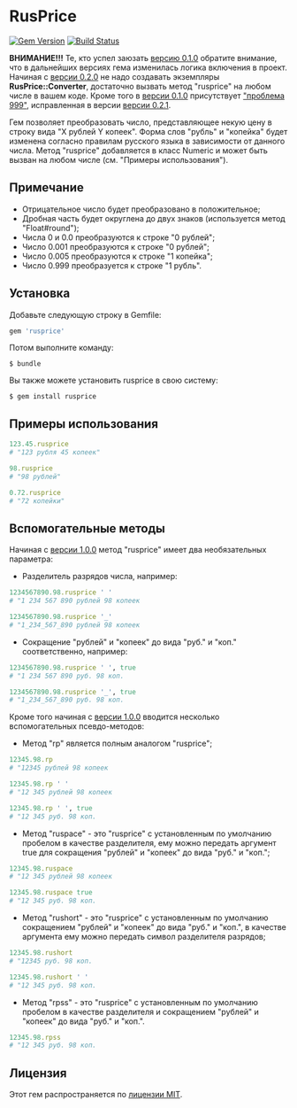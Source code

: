 # RusPrice
[![Gem Version](https://badge.fury.io/rb/rusprice.svg)](https://badge.fury.io/rb/rusprice) [![Build Status](https://travis-ci.org/klekot/rusprice.svg?branch=master)](https://travis-ci.org/klekot/rusprice)

**ВНИМАНИЕ!!!** Те, кто успел заюзать [версию 0.1.0](https://github.com/klekot/rusprice/tree/v0.1.0) обратите внимание, что в дальнейших версиях гема изменилась логика включения в проект.
Начиная с [версии 0.2.0](https://github.com/klekot/rusprice/tree/v.0.2.0) не надо создавать экземпляры **RusPrice::Converter**, достаточно вызвать метод "rusprice" на любом числе в вашем коде.
Кроме того в [версии 0.1.0](https://github.com/klekot/rusprice/tree/v0.1.0) присутствует ["проблема 999"](https://github.com/klekot/rusprice/issues/1), исправленная в версии [версии 0.2.1](https://github.com/klekot/rusprice/tree/v0.2.1).

Гем позволяет преобразовать число, представляющее некую цену в строку вида "X рублей Y копеек". Форма слов "рубль" и "копейка" будет изменена согласно правилам русского языка в зависимости от данного числа.
Метод "rusprice" добавляется в класс Numeric и может быть вызван на любом числе (см. "Примеры использования").

## Примечание
 - Отрицательное число будет преобразовано в положительное;
 - Дробная часть будет округлена до двух знаков (используется метод "Float#round");
 - Числа 0 и 0.0 преобразуются к строке "0 рублей";
 - Число 0.001 преобразуются к строке "0 рублей";
 - Число 0.005 преобразуются к строке "1 копейка";
 - Число 0.999 преобразуется к строке "1 рубль".

## Установка

Добавьте следующую строку в Gemfile:

```ruby
gem 'rusprice'
```

Потом выполните команду:

    $ bundle

Вы также можете установить rusprice в свою систему:

    $ gem install rusprice

## Примеры использования
```ruby
123.45.rusprice
# "123 рубля 45 копеек"

98.rusprice
# "98 рублей"

0.72.rusprice
# "72 копейки"
```

## Вспомогательные методы

Начиная с [версии 1.0.0](https://github.com/klekot/rusprice/tree/v1.0.0) метод "rusprice" имеет два необязательных параметра:
 - Разделитель разрядов числа, например:
```ruby
1234567890.98.rusprice ' '
# "1 234 567 890 рублей 98 копеек

1234567890.98.rusprice '_'
# "1_234_567_890 рублей 98 копеек
```

 - Сокращение "рублей" и "копеек" до вида "руб." и "коп." соответственно, например:
```ruby
1234567890.98.rusprice ' ', true
# "1 234 567 890 руб. 98 коп.

1234567890.98.rusprice '_', true
# "1_234_567_890 руб. 98 коп.
````

Кроме того начиная с [версии 1.0.0](https://github.com/klekot/rusprice/tree/v1.0.0) вводится несколько вспомогательных псевдо-методов:
 - Метод "rp" является полным аналогом "rusprice";
 ```ruby
 12345.98.rp
 # "12345 рублей 98 копеек
 
 12345.98.rp ' '
 # "12 345 рублей 98 копеек
 
 12345.98.rp ' ', true
 # "12 345 руб. 98 коп. 
 ```
 - Метод "ruspace" - это "rusprice" с установленным по умолчанию пробелом в качестве разделителя, ему можно передать аргумент true для сокращения "рублей" и "копеек" до вида "руб." и "коп.";
```ruby
12345.98.ruspace
# "12 345 рублей 98 копеек

12345.98.ruspace true
# "12 345 руб. 98 коп. 
``` 
 - Метод "rushort" - это "rusprice" с установленным по умолчанию сокращением "рублей" и "копеек" до вида "руб." и "коп.", в качестве аргумента ему можно передать символ разделителя разрядов;
```ruby
12345.98.rushort
# "12345 руб. 98 коп.

12345.98.rushort ' '
# "12 345 руб. 98 коп.
```

 - Метод "rpss" - это "rusprice" с установленным по умолчанию пробелом в качестве разделителя и сокращением "рублей" и "копеек" до вида "руб." и "коп.".
```ruby
12345.98.rpss
# "12 345 руб. 98 коп.
```

## Лицензия

Этот гем распространяется по [лицензии MIT](http://opensource.org/licenses/MIT).
